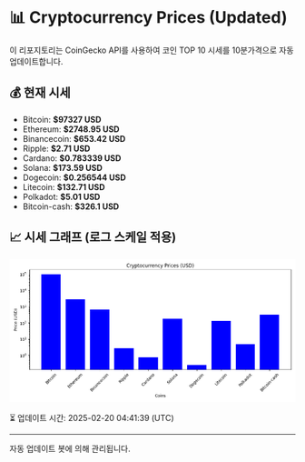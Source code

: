 
# 📊 Cryptocurrency Prices (Updated)

이 리포지토리는 CoinGecko API를 사용하여 코인 TOP 10 시세를 10분가격으로 자동 업데이트합니다.

## 💰 현재 시세
- Bitcoin: **$97327 USD**
- Ethereum: **$2748.95 USD**
- Binancecoin: **$653.42 USD**
- Ripple: **$2.71 USD**
- Cardano: **$0.783339 USD**
- Solana: **$173.59 USD**
- Dogecoin: **$0.256544 USD**
- Litecoin: **$132.71 USD**
- Polkadot: **$5.01 USD**
- Bitcoin-cash: **$326.1 USD**

## 📈 시세 그래프 (로그 스케일 적용)
![Crypto Prices](crypto_prices.png)

⏳ 업데이트 시간: 2025-02-20 04:41:39 (UTC)

---
자동 업데이트 봇에 의해 관리됩니다.
